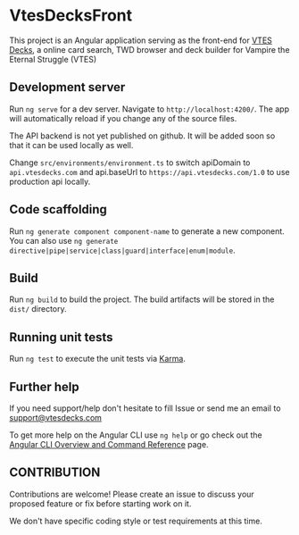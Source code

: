 # VtesDecksFront

This project is an Angular application serving as the front-end for [VTES Decks](vtesdecks.com), a online card search, TWD browser and deck builder for Vampire the Eternal Struggle (VTES)

## Development server

Run `ng serve` for a dev server. Navigate to `http://localhost:4200/`. The app will automatically reload if you change any of the source files.

The API backend is not yet published on github. It will be added soon so that it can be used locally as well.

Change `src/environments/environment.ts` to switch apiDomain to `api.vtesdecks.com` and api.baseUrl to `https://api.vtesdecks.com/1.0` to use production api locally.

## Code scaffolding

Run `ng generate component component-name` to generate a new component. You can also use `ng generate directive|pipe|service|class|guard|interface|enum|module`.

## Build

Run `ng build` to build the project. The build artifacts will be stored in the `dist/` directory.

## Running unit tests

Run `ng test` to execute the unit tests via [Karma](https://karma-runner.github.io).

## Further help

If you need support/help don't hesitate to fill Issue or send me an email to support@vtesdecks.com

To get more help on the Angular CLI use `ng help` or go check out the [Angular CLI Overview and Command Reference](https://angular.io/cli) page.

## CONTRIBUTION
Contributions are welcome! Please create an issue to discuss your proposed feature or fix before starting work on it. 

We don't have specific coding style or test requirements at this time.
